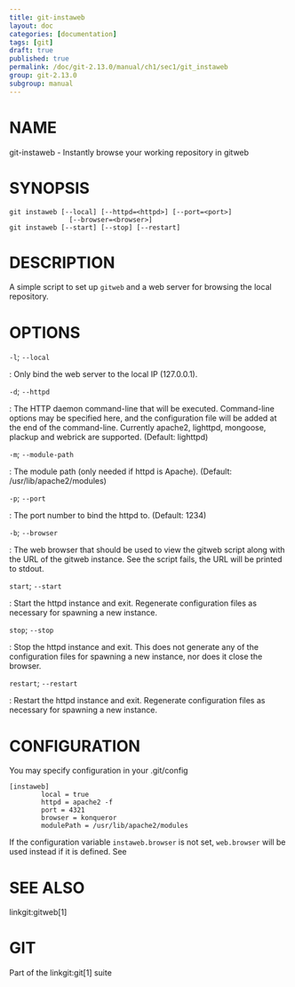 ```yaml
---
title: git-instaweb
layout: doc
categories: [documentation]
tags: [git]
draft: true
published: true
permalink: /doc/git-2.13.0/manual/ch1/sec1/git_instaweb
group: git-2.13.0
subgroup: manual
---
```


NAME
====

git-instaweb - Instantly browse your working repository in gitweb

SYNOPSIS
========

    git instaweb [--local] [--httpd=<httpd>] [--port=<port>]
                   [--browser=<browser>]
    git instaweb [--start] [--stop] [--restart]

DESCRIPTION
===========

A simple script to set up `gitweb` and a web server for browsing the local repository.

OPTIONS
=======

`-l`; `--local`

:   Only bind the web server to the local IP (127.0.0.1).

`-d`; `--httpd`

:   The HTTP daemon command-line that will be executed. Command-line options may be specified here, and the configuration file will be added at the end of the command-line. Currently apache2, lighttpd, mongoose, plackup and webrick are supported. (Default: lighttpd)

`-m`; `--module-path`

:   The module path (only needed if httpd is Apache). (Default: /usr/lib/apache2/modules)

`-p`; `--port`

:   The port number to bind the httpd to. (Default: 1234)

`-b`; `--browser`

:   The web browser that should be used to view the gitweb script along with the URL of the gitweb instance. See the script fails, the URL will be printed to stdout.

`start`; `--start`

:   Start the httpd instance and exit. Regenerate configuration files as necessary for spawning a new instance.

`stop`; `--stop`

:   Stop the httpd instance and exit. This does not generate any of the configuration files for spawning a new instance, nor does it close the browser.

`restart`; `--restart`

:   Restart the httpd instance and exit. Regenerate configuration files as necessary for spawning a new instance.

CONFIGURATION
=============

You may specify configuration in your .git/config

    [instaweb]
            local = true
            httpd = apache2 -f
            port = 4321
            browser = konqueror
            modulePath = /usr/lib/apache2/modules

If the configuration variable `instaweb.browser` is not set, `web.browser` will be used instead if it is defined. See

SEE ALSO
========

linkgit:gitweb\[1\]

GIT
===

Part of the linkgit:git\[1\] suite
